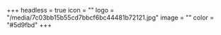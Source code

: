 +++
headless = true
icon = ""
logo = "/media/7c03bb15b55cd7bbcf6bc44481b72121.jpg"
image = ""
color = "#5d9fbd"
+++
